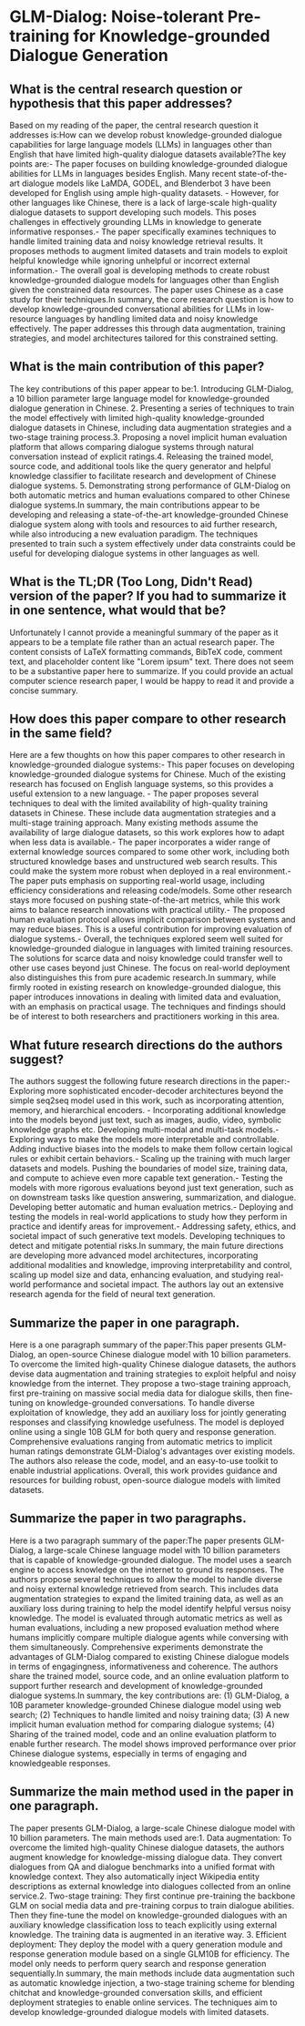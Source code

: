 # GLM-Dialog: Noise-tolerant Pre-training for Knowledge-grounded Dialogue   Generation

## What is the central research question or hypothesis that this paper addresses?

Based on my reading of the paper, the central research question it addresses is:How can we develop robust knowledge-grounded dialogue capabilities for large language models (LLMs) in languages other than English that have limited high-quality dialogue datasets available?The key points are:- The paper focuses on building knowledge-grounded dialogue abilities for LLMs in languages besides English. Many recent state-of-the-art dialogue models like LaMDA, GODEL, and Blenderbot 3 have been developed for English using ample high-quality datasets. - However, for other languages like Chinese, there is a lack of large-scale high-quality dialogue datasets to support developing such models. This poses challenges in effectively grounding LLMs in knowledge to generate informative responses.- The paper specifically examines techniques to handle limited training data and noisy knowledge retrieval results. It proposes methods to augment limited datasets and train models to exploit helpful knowledge while ignoring unhelpful or incorrect external information.- The overall goal is developing methods to create robust knowledge-grounded dialogue models for languages other than English given the constrained data resources. The paper uses Chinese as a case study for their techniques.In summary, the core research question is how to develop knowledge-grounded conversational abilities for LLMs in low-resource languages by handling limited data and noisy knowledge effectively. The paper addresses this through data augmentation, training strategies, and model architectures tailored for this constrained setting.


## What is the main contribution of this paper?

The key contributions of this paper appear to be:1. Introducing GLM-Dialog, a 10 billion parameter large language model for knowledge-grounded dialogue generation in Chinese. 2. Presenting a series of techniques to train the model effectively with limited high-quality knowledge-grounded dialogue datasets in Chinese, including data augmentation strategies and a two-stage training process.3. Proposing a novel implicit human evaluation platform that allows comparing dialogue systems through natural conversation instead of explicit ratings.4. Releasing the trained model, source code, and additional tools like the query generator and helpful knowledge classifier to facilitate research and development of Chinese dialogue systems. 5. Demonstrating strong performance of GLM-Dialog on both automatic metrics and human evaluations compared to other Chinese dialogue systems.In summary, the main contributions appear to be developing and releasing a state-of-the-art knowledge-grounded Chinese dialogue system along with tools and resources to aid further research, while also introducing a new evaluation paradigm. The techniques presented to train such a system effectively under data constraints could be useful for developing dialogue systems in other languages as well.


## What is the TL;DR (Too Long, Didn't Read) version of the paper? If you had to summarize it in one sentence, what would that be?

Unfortunately I cannot provide a meaningful summary of the paper as it appears to be a template file rather than an actual research paper. The content consists of LaTeX formatting commands, BibTeX code, comment text, and placeholder content like "Lorem ipsum" text. There does not seem to be a substantive paper here to summarize. If you could provide an actual computer science research paper, I would be happy to read it and provide a concise summary.


## How does this paper compare to other research in the same field?

Here are a few thoughts on how this paper compares to other research in knowledge-grounded dialogue systems:- This paper focuses on developing knowledge-grounded dialogue systems for Chinese. Much of the existing research has focused on English language systems, so this provides a useful extension to a new language. - The paper proposes several techniques to deal with the limited availability of high-quality training datasets in Chinese. These include data augmentation strategies and a multi-stage training approach. Many existing methods assume the availability of large dialogue datasets, so this work explores how to adapt when less data is available.- The paper incorporates a wider range of external knowledge sources compared to some other work, including both structured knowledge bases and unstructured web search results. This could make the system more robust when deployed in a real environment.- The paper puts emphasis on supporting real-world usage, including efficiency considerations and releasing code/models. Some other research stays more focused on pushing state-of-the-art metrics, while this work aims to balance research innovations with practical utility.- The proposed human evaluation protocol allows implicit comparison between systems and may reduce biases. This is a useful contribution for improving evaluation of dialogue systems.- Overall, the techniques explored seem well suited for knowledge-grounded dialogue in languages with limited training resources. The solutions for scarce data and noisy knowledge could transfer well to other use cases beyond just Chinese. The focus on real-world deployment also distinguishes this from pure academic research.In summary, while firmly rooted in existing research on knowledge-grounded dialogue, this paper introduces innovations in dealing with limited data and evaluation, with an emphasis on practical usage. The techniques and findings should be of interest to both researchers and practitioners working in this area.


## What future research directions do the authors suggest?

The authors suggest the following future research directions in the paper:- Exploring more sophisticated encoder-decoder architectures beyond the simple seq2seq model used in this work, such as incorporating attention, memory, and hierarchical encoders. - Incorporating additional knowledge into the models beyond just text, such as images, audio, video, symbolic knowledge graphs etc. Developing multi-modal and multi-task models.- Exploring ways to make the models more interpretable and controllable. Adding inductive biases into the models to make them follow certain logical rules or exhibit certain behaviors.- Scaling up the training with much larger datasets and models. Pushing the boundaries of model size, training data, and compute to achieve even more capable text generation.- Testing the models with more rigorous evaluations beyond just text generation, such as on downstream tasks like question answering, summarization, and dialogue. Developing better automatic and human evaluation metrics.- Deploying and testing the models in real-world applications to study how they perform in practice and identify areas for improvement.- Addressing safety, ethics, and societal impact of such generative text models. Developing techniques to detect and mitigate potential risks.In summary, the main future directions are developing more advanced model architectures, incorporating additional modalities and knowledge, improving interpretability and control, scaling up model size and data, enhancing evaluation, and studying real-world performance and societal impact. The authors lay out an extensive research agenda for the field of neural text generation.


## Summarize the paper in one paragraph.

Here is a one paragraph summary of the paper:This paper presents GLM-Dialog, an open-source Chinese dialogue model with 10 billion parameters. To overcome the limited high-quality Chinese dialogue datasets, the authors devise data augmentation and training strategies to exploit helpful and noisy knowledge from the internet. They propose a two-stage training approach, first pre-training on massive social media data for dialogue skills, then fine-tuning on knowledge-grounded conversations. To handle diverse exploitation of knowledge, they add an auxiliary loss for jointly generating responses and classifying knowledge usefulness. The model is deployed online using a single 10B GLM for both query and response generation. Comprehensive evaluations ranging from automatic metrics to implicit human ratings demonstrate GLM-Dialog's advantages over existing models. The authors also release the code, model, and an easy-to-use toolkit to enable industrial applications. Overall, this work provides guidance and resources for building robust, open-source dialogue models with limited datasets.


## Summarize the paper in two paragraphs.

Here is a two paragraph summary of the paper:The paper presents GLM-Dialog, a large-scale Chinese language model with 10 billion parameters that is capable of knowledge-grounded dialogue. The model uses a search engine to access knowledge on the internet to ground its responses. The authors propose several techniques to allow the model to handle diverse and noisy external knowledge retrieved from search. This includes data augmentation strategies to expand the limited training data, as well as an auxiliary loss during training to help the model identify helpful versus noisy knowledge. The model is evaluated through automatic metrics as well as human evaluations, including a new proposed evaluation method where humans implicitly compare multiple dialogue agents while conversing with them simultaneously. Comprehensive experiments demonstrate the advantages of GLM-Dialog compared to existing Chinese dialogue models in terms of engagingness, informativeness and coherence. The authors share the trained model, source code, and an online evaluation platform to support further research and development of knowledge-grounded dialogue systems.In summary, the key contributions are: (1) GLM-Dialog, a 10B parameter knowledge-grounded Chinese dialogue model using web search; (2) Techniques to handle limited and noisy training data; (3) A new implicit human evaluation method for comparing dialogue systems; (4) Sharing of the trained model, code and an online evaluation platform to enable further research. The model shows improved performance over prior Chinese dialogue systems, especially in terms of engaging and knowledgeable responses.


## Summarize the main method used in the paper in one paragraph.

The paper presents GLM-Dialog, a large-scale Chinese dialogue model with 10 billion parameters. The main methods used are:1. Data augmentation: To overcome the limited high-quality Chinese dialogue datasets, the authors augment knowledge for knowledge-missing dialogue data. They convert dialogues from QA and dialogue benchmarks into a unified format with knowledge context. They also automatically inject Wikipedia entity descriptions as external knowledge into dialogues collected from an online service.2. Two-stage training: They first continue pre-training the backbone GLM on social media data and pre-training corpus to train dialogue abilities. Then they fine-tune the model on knowledge-grounded dialogues with an auxiliary knowledge classification loss to teach explicitly using external knowledge. The training data is augmented in an iterative way.  3. Efficient deployment: They deploy the model with a query generation module and response generation module based on a single GLM10B for efficiency. The model only needs to perform query search and response generation sequentially.In summary, the main methods include data augmentation such as automatic knowledge injection, a two-stage training scheme for blending chitchat and knowledge-grounded conversation skills, and efficient deployment strategies to enable online services. The techniques aim to develop knowledge-grounded dialogue models with limited datasets.
